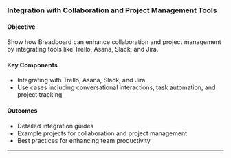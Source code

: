 ### Integration with Collaboration and Project Management Tools

#### Objective

Show how Breadboard can enhance collaboration and project management by integrating tools like Trello, Asana, Slack, and Jira.

#### Key Components

- Integrating with Trello, Asana, Slack, and Jira
- Use cases including conversational interactions, task automation, and project tracking

#### Outcomes

- Detailed integration guides
- Example projects for collaboration and project management
- Best practices for enhancing team productivity

---